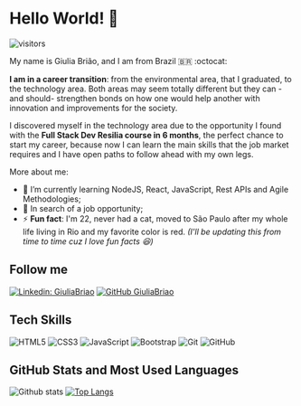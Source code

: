 # Hello World! 👋

![visitors](https://visitor-badge.laobi.icu/badge?page_id=giuliabriao.giuliabriao)

My name is Giulia Brião, and I am from Brazil 🇧🇷 :octocat: 

**I am in a career transition**: from the environmental area, that I graduated, to the technology area. Both areas may seem totally different but they can -and should- strengthen bonds on how one would help another with innovation and improvements for the society.

I discovered myself in the technology area due to the opportunity I found with the **Full Stack Dev Resilia course in 6 months**, the perfect chance to start my career, because now I can learn the main skills that the job market requires and I have open paths to follow ahead with my own legs.

More about me:

- 🌱 I’m currently learning NodeJS, React, JavaScript, Rest APIs and Agile Methodologies;
- :raising_hand: In search of a job opportunity;
- ⚡ **Fun fact**: I'm 22, never had a cat, moved to São Paulo after my whole life living in Rio and my favorite color is red. *(I'll be updating this from time to time cuz I love fun facts :satisfied:)*

## Follow me

[![Linkedin: GiuliaBriao](https://img.shields.io/badge/-GiuliaBrião-blue?style=flat-square&logo=Linkedin&logoColor=white&link=https://www.linkedin.com/in/giuliabriao/)](https://www.linkedin.com/in/giuliabriao/) [![GitHub GiuliaBriao](https://img.shields.io/github/followers/giuliabriao?label=follow&style=social)](https://github.com/giuliabriao)

## Tech Skills

![HTML5](https://img.shields.io/badge/-HTML5-E34F26?style=flat-square&logo=html5&logoColor=white)
![CSS3](https://img.shields.io/badge/-CSS3-1572B6?style=flat-square&logo=css3)
![JavaScript](https://img.shields.io/badge/-JavaScript-black?style=flat-square&logo=javascript)
![Bootstrap](https://img.shields.io/badge/-Bootstrap-563D7C?style=flat-square&logo=bootstrap)
![Git](https://img.shields.io/badge/-Git-black?style=flat-square&logo=git)
![GitHub](https://img.shields.io/badge/-GitHub-181717?style=flat-square&logo=github)

## GitHub Stats and Most Used Languages

![Github stats](https://github-readme-stats.vercel.app/api?username=giuliabriao&hide=issues&theme=dracula&show_icons=true&hide_border=false&count_private=true&include_all_commits=true&line_height=24.5)
[![Top Langs](https://github-readme-stats.vercel.app/api/top-langs/?username=giuliabriao&layout=compact&theme=dracula&langs_count=10)](https://github.com/giuliabriao/github-readme-stats)
